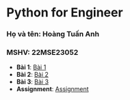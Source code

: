 # Python for Engineer
### Họ và tên: Hoàng Tuấn Anh
### MSHV: 22MSE23052


- **Bài 1**: [Bài 1](https://github.com/anh22mse23052/PythonforEngineer/blob/main/BT1_%C4%90%E1%BB%8Dc_hi%E1%BB%83u_tutorial_One_Tutorial_to_Understand_All_(M5_Forecasting)_%7C_Kaggle.ipynb)
- **Bài 2**: [Bài 2](https://colab.research.google.com/github/anh22mse23052/PythonforEngineer/blob/main/BT2-M5-EDA.ipynb)
- **Bài 3**: [Bài 3](https://colab.research.google.com/github/anh22mse23052/PythonforEngineer/blob/main/BT3-m5-forecasting-with-lstm-and-lightgbm.ipynb)
- **Assignment**: [Assignment](https://colab.research.google.com/github/anh22mse23052/PythonforEngineer/blob/main/Assignment.ipynb)
